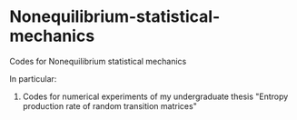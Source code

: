 # Nonequilibrium-statistical-mechanics
Codes for Nonequilibrium statistical mechanics


In particular:

1. Codes for numerical experiments of my undergraduate thesis "Entropy production rate of random transition matrices"

